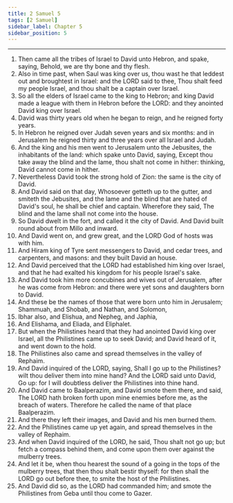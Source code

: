 ```yaml
---
title: 2 Samuel 5
tags: [2 Samuel]
sidebar_label: Chapter 5
sidebar_position: 5
---
```


---
1. Then came all the tribes of Israel to David unto Hebron, and spake, saying, Behold, we are thy bone and thy flesh.
2. Also in time past, when Saul was king over us, thou wast he that leddest out and broughtest in Israel: and the LORD said to thee, Thou shalt feed my people Israel, and thou shalt be a captain over Israel.
3. So all the elders of Israel came to the king to Hebron; and king David made a league with them in Hebron before the LORD: and they anointed David king over Israel.
4. David was thirty years old when he began to reign, and he reigned forty years.
5. In Hebron he reigned over Judah seven years and six months: and in Jerusalem he reigned thirty and three years over all Israel and Judah.
6. And the king and his men went to Jerusalem unto the Jebusites, the inhabitants of the land: which spake unto David, saying, Except thou take away the blind and the lame, thou shalt not come in hither: thinking, David cannot come in hither.
7. Nevertheless David took the strong hold of Zion: the same is the city of David.
8. And David said on that day, Whosoever getteth up to the gutter, and smiteth the Jebusites, and the lame and the blind that are hated of David's soul, he shall be chief and captain. Wherefore they said, The blind and the lame shall not come into the house.
9. So David dwelt in the fort, and called it the city of David. And David built round about from Millo and inward.
10. And David went on, and grew great, and the LORD God of hosts was with him.
11. And Hiram king of Tyre sent messengers to David, and cedar trees, and carpenters, and masons: and they built David an house.
12. And David perceived that the LORD had established him king over Israel, and that he had exalted his kingdom for his people Israel's sake.
13. And David took him more concubines and wives out of Jerusalem, after he was come from Hebron: and there were yet sons and daughters born to David.
14. And these be the names of those that were born unto him in Jerusalem; Shammuah, and Shobab, and Nathan, and Solomon,
15. Ibhar also, and Elishua, and Nepheg, and Japhia,
16. And Elishama, and Eliada, and Eliphalet.
17. But when the Philistines heard that they had anointed David king over Israel, all the Philistines came up to seek David; and David heard of it, and went down to the hold.
18. The Philistines also came and spread themselves in the valley of Rephaim.
19. And David inquired of the LORD, saying, Shall I go up to the Philistines? wilt thou deliver them into mine hand? And the LORD said unto David, Go up: for I will doubtless deliver the Philistines into thine hand.
20. And David came to Baalperazim, and David smote them there, and said, The LORD hath broken forth upon mine enemies before me, as the breach of waters. Therefore he called the name of that place Baalperazim.
21. And there they left their images, and David and his men burned them.
22. And the Philistines came up yet again, and spread themselves in the valley of Rephaim.
23. And when David inquired of the LORD, he said, Thou shalt not go up; but fetch a compass behind them, and come upon them over against the mulberry trees.
24. And let it be, when thou hearest the sound of a going in the tops of the mulberry trees, that then thou shalt bestir thyself: for then shall the LORD go out before thee, to smite the host of the Philistines.
25. And David did so, as the LORD had commanded him; and smote the Philistines from Geba until thou come to Gazer.